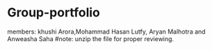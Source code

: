 # Group-portfolio
members: khushi Arora,Mohammad Hasan Lutfy, Aryan Malhotra and Anweasha Saha
#note: unzip the file for proper reviewing.

